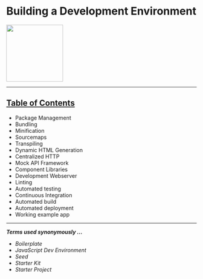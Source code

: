 # Building a Development Environment
<img src="https://upload.wikimedia.org/wikipedia/commons/9/99/Unofficial_JavaScript_logo_2.svg" width="150">

---

## [Table of Contents](toc.md)
- Package Management
- Bundling
- Minification
- Sourcemaps
- Transpiling
- Dynamic HTML Generation
- Centralized HTTP
- Mock API Framework
- Component Libraries
- Development Webserver
- Linting
- Automated testing
- Continuous Integration
- Automated build
- Automated deployment
- Working example app

---

***Terms used synonymously ...***
- *Boilerplate*
- *JavaScript Dev Environment*
- *Seed*
- *Starter Kit*
- *Starter Project*
